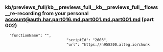 ### kb/previews_full/kb__previews_full__kb__previews_full__flows__re-recording from your personal account@auth.har.part016.md.part001.md.part001.md (part 002)

```md
  "functionName": "",
                            "scriptId": "2603",
                            "url": "https://n958200.alteg.io/chunk
```

```
